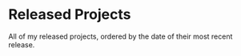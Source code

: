 # Released Projects

All <!-- release_count starts --><!-- release_count ends --> of my released projects, ordered by the date of their most recent release.

<!-- recent_releases starts -->

<!-- recent_releases ends -->
